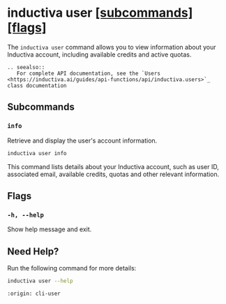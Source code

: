 # inductiva **user** [\[subcommands\]](#subcommands) [\[flags\]](#flags)

The `inductiva user` command allows you to view information about your Inductiva account, including available credits and active quotas.

````{eval-rst}
.. seealso::
   For complete API documentation, see the `Users <https://inductiva.ai/guides/api-functions/api/inductiva.users>`_ class documentation
````

## Subcommands

### `info`
Retrieve and display the user's account information.

```sh
inductiva user info
```

This command lists details about your Inductiva account, such as user ID, associated email, available credits, quotas and other relevant information.

## Flags
### `-h, --help`

Show help message and exit.


## Need Help?
Run the following command for more details:

```sh
inductiva user --help
```

```{banner_small}
:origin: cli-user
```
